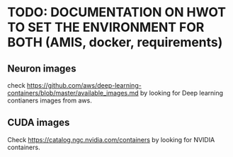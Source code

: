 # TODO: DOCUMENTATION ON HWOT TO SET THE ENVIRONMENT FOR BOTH (AMIS, docker, requirements)


## Neuron images

check https://github.com/aws/deep-learning-containers/blob/master/available_images.md by looking for Deep learning contianers images from aws.

## CUDA images

Check https://catalog.ngc.nvidia.com/containers by looking for NVIDIA containers.
